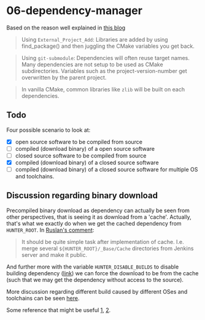 # 06-dependency-manager

Based on the reason well explained in [this blog](https://geokon-gh.github.io/hunterintro.html)

> Using `External_Project_Add`: Libraries are added by using find_package() and then juggling the CMake variables you get back. 

> Using `git-submodule`: Dependencies will often reuse target names. Many dependencies are not setup to be used as CMake subdirectories. Variables such as the project-version-number get overwritten by the parent project.

> In vanilla CMake, common libraries like `zlib` will be built on each dependencies.

## Todo
Four possible scenario to look at:
- [x] open source software to be compiled from source
- [ ] compiled (download binary) of a open source software
- [ ] closed source software to be compiled from source
- [x] compiled (download binary) of a closed source software
- [ ] compiled (download binary) of a closed source software for multiple OS and toolchains.

## Discussion regarding binary download

Precompiled binary download as dependency can actually be seen from other perspectives, that is seeing it as download from a 'cache'.
Actually, that's what we exactly do when we get the cached dependency from `HUNTER_ROOT`.
In [Ruslan's comment](https://github.com/ruslo/hunter/issues/75#issue-69407135):
> It should be quite simple task after implementation of cache. I.e. merge several `${HUNTER_ROOT}/_Base/Cache` directories from Jenkins server and make it public. 

And further more with the variable `HUNTER_DISABLE_BUILDS` to disable building dependency ([link](https://github.com/ruslo/hunter/issues/75#issuecomment-197248511)) we can force the download to be from the cache (such that we may get the dependency without access to the source).

More discussion regarding different build caused by different OSes and toolchains can be seen [here](https://github.com/ruslo/hunter/issues/296).

Some reference that might be useful [1](https://docs.hunter.sh/en/latest/user-guides/hunter-user.html?highlight=hunter_disable_builds#uploading-binaries), [2](https://docs.hunter.sh/en/latest/user-guides/hunter-user/nexus-cache-server.html).
